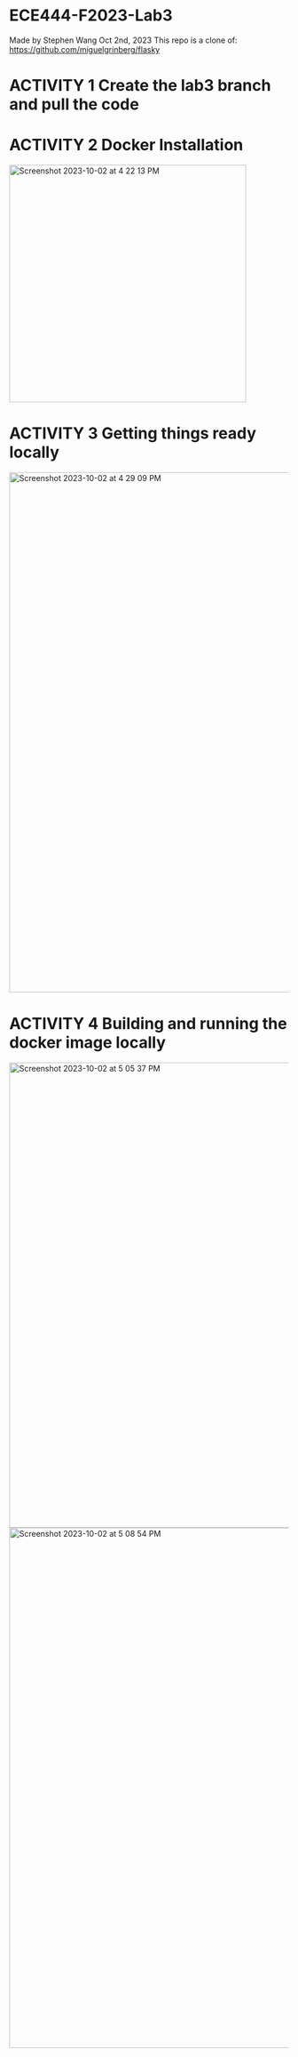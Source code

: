 # ECE444-F2023-Lab3

Made by Stephen Wang Oct 2nd, 2023
This repo is a clone of: https://github.com/miguelgrinberg/flasky

# ACTIVITY 1 Create the lab3 branch and pull the code

# ACTIVITY 2 Docker Installation

<img width="427" alt="Screenshot 2023-10-02 at 4 22 13 PM" src="https://github.com/Stephenwang3801/ECE444-F2023-Lab1/assets/25191547/6856ff44-0748-426f-a488-7e971b98ca50">

# ACTIVITY 3 Getting things ready locally

<img width="936" alt="Screenshot 2023-10-02 at 4 29 09 PM" src="https://github.com/Stephenwang3801/ECE444-F2023-Lab1/assets/25191547/4ea530a0-ba55-43e1-83a5-56bc3e5f9ab6">

# ACTIVITY 4 Building and running the docker image locally

<img width="837" alt="Screenshot 2023-10-02 at 5 05 37 PM" src="https://github.com/Stephenwang3801/ECE444-F2023-Lab1/assets/25191547/c87f4531-a2a3-4bf4-8b3e-49f4ccec2751">

<img width="936" alt="Screenshot 2023-10-02 at 5 08 54 PM" src="https://github.com/Stephenwang3801/ECE444-F2023-Lab1/assets/25191547/84f57833-2ee6-46a5-8471-9c33aa98b443">
